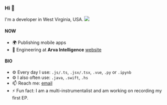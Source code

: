 ### Hi 👋

I'm a developer in West Virginia, USA. ![](https://hit.yhype.me/github/profile?user_id=56739125)

#### NOW
* 🌍 Publishing mobile apps
* 🏢 Engineering at **Arva Intelligence** [website](https://arvaintelligence.com/)

#### BIO
* ⚙️ Every day I use: `.js/.ts`, `.jsx/.tsx`, `.vue`, `.py` or `.ipynb`
* ⚙️ I also often use: `.java`, `.swift`, `.hs`
* 📫 Reach me: [email](mailto:aslyons001@gmail.com)
* ⚡️ Fun fact: I am a multi-instrumentalist and am working on recording my first EP.
